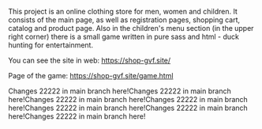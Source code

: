 
This project is an online clothing store for men, women and children. It consists of the main page, as well as registration pages, shopping cart, catalog and product page. Also in the children's menu section (in the upper right corner) there is a small game written in pure sass and html - duck hunting for entertainment.

You can see the site in web: https://shop-gvf.site/

Page of the game: https://shop-gvf.site/game.html



Changes 22222 in main branch here!Changes 22222 in main branch here!Changes 22222 in main branch here!Changes 22222 in main branch here!Changes 22222 in main branch here!Changes 22222 in main branch here!Changes 22222 in main branch here!




